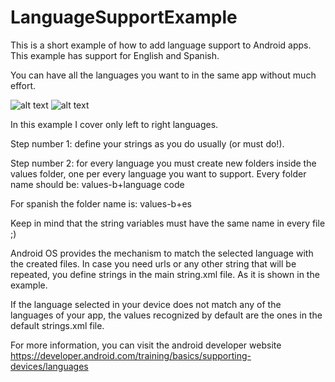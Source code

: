 # LanguageSupportExample
This is a short example of how to add language support to Android apps. This example has support for English and Spanish.


You can have all the languages you want to in the same app without much effort. 


![alt text](https://github.com/carovaldezg/LanguageSupportExample/blob/master/Captura%20de%20pantalla%202018-09-15%20a%20la(s)%2001.53.19.png)   ![alt text](https://github.com/carovaldezg/LanguageSupportExample/blob/master/Captura%20de%20pantalla%202018-09-15%20a%20la(s)%2001.53.59.png)



In this example I cover only left to right languages.

Step number 1: define your strings as you do usually (or must do!).

Step number 2: for every language you must create new folders inside the values folder, one per every language you want to support.
Every folder name should be: values-b+language code

For spanish the folder name is: values-b+es

Keep in mind that the string variables must have the same name in every file ;)

Android OS provides the mechanism to match the selected language with the created files. In case you need urls or any other
string that will be repeated, you define strings in the main string.xml file. As it is shown in the example. 

If the language selected in your device does not match any of the languages of your app, the values recognized by default are
the ones in the default strings.xml file.

For more information, you can visit the android developer website https://developer.android.com/training/basics/supporting-devices/languages

